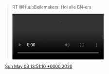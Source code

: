 > RT @HuubBellemakers: Hoi alle BN\-ers 
> 
> <video controls><source src="../../media/1256944392545370115-CVn1TlMg10gwB64L.mp4">Your browser does not support the video tag.</video>

<img src="../../media/tweet.ico" width="12" /> [Sun May 03 13:51:10 +0000 2020](https://twitter.com/DromerDenker/status/1256944392545370115)